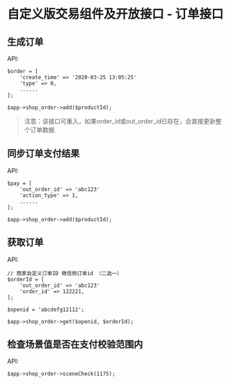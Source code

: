 # 自定义版交易组件及开放接口 - 订单接口


## 生成订单

API:

```
$order = [
    'create_time' => '2020-03-25 13:05:25'
    'type' => 0,
    ......
];

$app->shop_order->add($productId);
```

> 注意：该接口可重入，如果order_id或out_order_id已存在，会直接更新整个订单数据


## 同步订单支付结果

API:

```
$pay = [
    'out_order_id' => 'abc123'
    'action_type' => 1,
    ......
];

$app->shop_order->add($productId);
```


## 获取订单

API:

```
// 商家自定义订单ID 微信侧订单id （二选一）
$orderId = [
    'out_order_id' => 'abc123'
    'order_id' => 122221,
];

$openid = 'abcdefg12112';

$app->shop_order->get($openid, $orderId);
```


## 检查场景值是否在支付校验范围内

API:

```
$app->shop_order->sceneCheck(1175);
```
